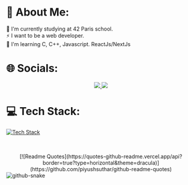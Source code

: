 # 💫 About Me:
🔭 I'm currently studying at 42 Paris school.<br>
⚡ I want to be a web developer.<br>
🌱 I'm learning C, C++, Javascript. ReactJs/NextJs


# 🌐 Socials:
<div align="center">
  <a href="https://www.instagram.com/_melviin.dch/">
    <img src="https://skillicons.dev/icons?i=instagram" />
  </a>
  <a href="https://www.linkedin.com/in/melvin-duchaufour/">
    <img src="https://skillicons.dev/icons?i=linkedin" />
  </a>
</div>

# 💻 Tech Stack:
[![Tech Stack](https://skillicons.dev/icons?i=space,js,html,css,c,cpp,nextjs,react,github,tailwind,php,bash,mysql,symfony,space)](https://skillicons.dev)

<br>
<br>

<div align="center">
  [![Readme Quotes](https://quotes-github-readme.vercel.app/api?border=true?type=horizontal&theme=dracula)](https://github.com/piyushsuthar/github-readme-quotes)
</div>

<picture>
  <source media="(prefers-color-scheme: dark)" srcset="github-user-contribution.svg" />
  <img alt="github-snake" src="github-snake.svg" />
</picture>
